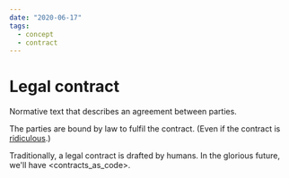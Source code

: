 ```yaml
---
date: "2020-06-17"
tags:
  - concept
  - contract
---
```


# Legal contract

Normative text that describes an agreement between parties.

The parties are bound by law to fulfil the contract. (Even if the contract is [ridiculous](https://www.rt.com/business/man-outsmarts-banks-wins-court-221/).)

Traditionally, a legal contract is drafted by humans. In the glorious future, we'll have <contracts_as_code>.
